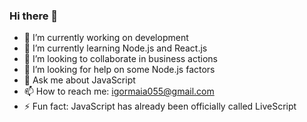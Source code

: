 ### Hi there 👋

- 🔭 I’m currently working on development
- 🌱 I’m currently learning Node.js and React.js
- 👯 I’m looking to collaborate in business actions
- 🤔 I’m looking for help on some Node.js factors
- 💬 Ask me about JavaScript
- 📫 How to reach me: igormaia055@gmail.com 
- ⚡ Fun fact: JavaScript has already been officially called LiveScript

